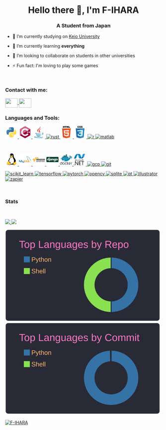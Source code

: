 <h1 align="center">Hello there 👋, I'm F-IHARA</h1>
<h3 align="center">A Student from Japan</h3>

<!-- <p align="left">
  <a href="https://github.com/F-IHARA/F-IHARA/">
    <img src="https://komarev.com/ghpvc/?username=F-IHARA&label=Profile%20views&color=0e75b6&style=flat" alt="F-IHARA"/>
  </a>
</p> -->

- 🔭 I’m currently studying on [Keio University](https://www.keio.ac.jp/)

- 🌱 I’m currently learning **everything**

- 👯 I’m looking to collaborate on students in other universities

- ⚡ Fun fact: I'm loving to play some games

</br>

### Contact with me:

<p align="left">
	<!-- <a href="https://twitter.com/" target="blank">
		<img align="center" src="https://raw.githubusercontent.com/rahuldkjain/github-profile-readme-generator/master/src/images/icons/Social/twitter.svg" alt="f" height="30" width="40" />
	</a> -->
  <a href="https://www.facebook.com/people/%E4%BA%95%E5%8E%9F%E5%8F%B2%E6%B8%A1/100067174536258/" target="blank">
		<img align="center" src="https://raw.githubusercontent.com/rahuldkjain/github-profile-readme-generator/master/src/images/icons/Social/facebook.svg" height="30" width="40" />
	</a>
	<a href="https://www.linkedin.com/in/%E5%8F%B2%E6%B8%A1-%E4%BA%95%E5%8E%9F-1aa520219/" target="blank">
		<img align="center" src="https://raw.githubusercontent.com/rahuldkjain/github-profile-readme-generator/master/src/images/icons/Social/linked-in-alt.svg" height="30" width="40" />
	</a>
</p>

### Languages and Tools:

<p align="left">
	<a href="https://www.python.org" target="_blank">
		<img src="https://raw.githubusercontent.com/devicons/devicon/master/icons/python/python-original.svg" alt="python" width="40" height="40" />
  </a>
	<a href="https://www.w3schools.com/cpp/" target="_blank">
		<img src="https://raw.githubusercontent.com/devicons/devicon/master/icons/cplusplus/cplusplus-original.svg" alt="cplusplus" width="40" height="40" />
	</a>
	<a href="https://www.java.com" target="_blank">
		<img src="https://raw.githubusercontent.com/devicons/devicon/master/icons/java/java-original.svg" alt="java" width="40" height="40" />
	</a>
  <a href="https://www.rust-lang.org/" target="_blank">
		<img src="https://www.vectorlogo.zone/logos/rust-lang/rust-lang-icon.svg" alt="rust" width="40" height="40" />
	</a>
  <a href="https://www.w3.org/html/" target="_blank">
		<img src="https://raw.githubusercontent.com/devicons/devicon/master/icons/html5/html5-original-wordmark.svg" alt="html5" width="40" height="40" />
	</a>
  <a href="https://www.w3schools.com/css/" target="_blank">
		<img src="https://raw.githubusercontent.com/devicons/devicon/master/icons/css3/css3-original-wordmark.svg" alt="css3" width="40" height="40" />
	</a>
  <a href="https://www.rstudio.com/" target="_blank">
		<img src="https://d33wubrfki0l68.cloudfront.net/dd8ddc34fe29a71c81183dbe3436cfabbb540e44/b7152/assets/img/rstudio-ball.svg" alt="r" width="40" height="40" />
	</a>
  <a href="https://mathworks.com/products/matlab.html" target="_blank">
		<img src="https://upload.wikimedia.org/wikipedia/commons/2/21/Matlab_Logo.png" alt="matlab" width="40" height="40" />
	</a>
</p>

</br >

<p align="left">
	<a href="https://www.linux.org/" target="_blank">
		<img src="https://raw.githubusercontent.com/devicons/devicon/master/icons/linux/linux-original.svg" alt="linux" width="40" height="40" />
	</a>
  <a href="https://www.mysql.com/" target="_blank">
		<img src="https://raw.githubusercontent.com/devicons/devicon/master/icons/mysql/mysql-original-wordmark.svg" alt="mysql" width="40" height="40" />
	</a>
	<a href="https://aws.amazon.com" target="_blank">
		<img src="https://raw.githubusercontent.com/devicons/devicon/master/icons/amazonwebservices/amazonwebservices-original-wordmark.svg" alt="aws" width="40" height="40" />
	</a>
	<a href="https://www.djangoproject.com/" target="_blank">
		<img src="https://raw.githubusercontent.com/devicons/devicon/master/icons/django/django-original.svg" alt="django" width="40" height="40" />
	</a>
	<a href="https://www.docker.com/" target="_blank">
		<img src="https://raw.githubusercontent.com/devicons/devicon/master/icons/docker/docker-original-wordmark.svg" alt="docker" width="40" height="40" />
	</a>
	<a href="https://dotnet.microsoft.com/" target="_blank">
		<img src="https://raw.githubusercontent.com/devicons/devicon/master/icons/dot-net/dot-net-original-wordmark.svg" alt="dotnet" width="40" height="40" />
	</a>
	<a href="https://cloud.google.com" target="_blank">
		<img src="https://www.vectorlogo.zone/logos/google_cloud/google_cloud-icon.svg" alt="gcp" width="40" height="40" />
	</a>
	<a href="https://git-scm.com/" target="_blank">
		<img src="https://www.vectorlogo.zone/logos/git-scm/git-scm-icon.svg" alt="git" width="40" height="40" />
	</a>
</p>

<p align="left">
	<a href="https://scikit-learn.org/" target="_blank">
		<img src="https://upload.wikimedia.org/wikipedia/commons/0/05/Scikit_learn_logo_small.svg" alt="scikit_learn" width="40" height="40" />
	</a>
  <a href="https://www.tensorflow.org" target="_blank">
		<img src="https://www.vectorlogo.zone/logos/tensorflow/tensorflow-icon.svg" alt="tensorflow" width="40" height="40" />
	</a>
  <a href="https://pytorch.org/" target="_blank">
		<img src="https://www.vectorlogo.zone/logos/pytorch/pytorch-icon.svg" alt="pytorch" width="40" height="40" />
	</a>
  <a href="https://opencv.org/" target="_blank">
		<img src="https://www.vectorlogo.zone/logos/opencv/opencv-icon.svg" alt="opencv" width="40" height="40" />
	</a>
	<a href="https://www.sqlite.org/" target="_blank">
		<img src="https://www.vectorlogo.zone/logos/sqlite/sqlite-icon.svg" alt="sqlite" width="40" height="40" />
	</a>
  <a href="https://www.qt.io/" target="_blank">
		<img src="https://upload.wikimedia.org/wikipedia/commons/0/0b/Qt_logo_2016.svg" alt="qt" width="40" height="40" />
	</a>
	<a href="https://www.adobe.com/in/products/illustrator.html" target="_blank">
		<img src="https://www.vectorlogo.zone/logos/adobe_illustrator/adobe_illustrator-icon.svg" alt="illustrator" width="40" height="40" />
	</a>
  <a href="https://zapier.com" target="_blank">
    <img src="https://www.vectorlogo.zone/logos/zapier/zapier-icon.svg" alt="zapier" width="40" height="40" />
  </a>
</p>
<br />

### Stats

</br>

<p align="left">
  <a href="https://github.com/anuraghazra/github-readme-stats">
    <img src="https://github-readme-stats.vercel.app/api/top-langs/?username=F-IHARA&layout=compact&theme=tokyonight">
  <a/>
  <a href="https://github.com/anuraghazra/github-readme-stats">
    <img src="https://github-readme-stats.vercel.app/api?username=F-IHARA&count_private=true&show_icons=true&theme=tokyonight">
  <a/>
</p>

<p align="left">
  <a href="https://github.com/vn7n24fzkq/github-profile-summary-cards">
    <img src="https://raw.githubusercontent.com/F-IHARA/F-IHARA/main/profile-summary-card-output/dracula/1-repos-per-language.svg">
  <a/>
  <a href="https://github.com/vn7n24fzkq/github-profile-summary-cards">
    <img src="https://raw.githubusercontent.com/F-IHARA/F-IHARA/main/profile-summary-card-output/dracula/2-most-commit-language.svg">
  <a/>
</p>

<p align="left">
	<a href="https://github.com/ryo-ma/github-profile-trophy">
		<img src="https://github-profile-trophy.vercel.app/?username=F-IHARA" alt="F-IHARA" />
	</a>
</p>
